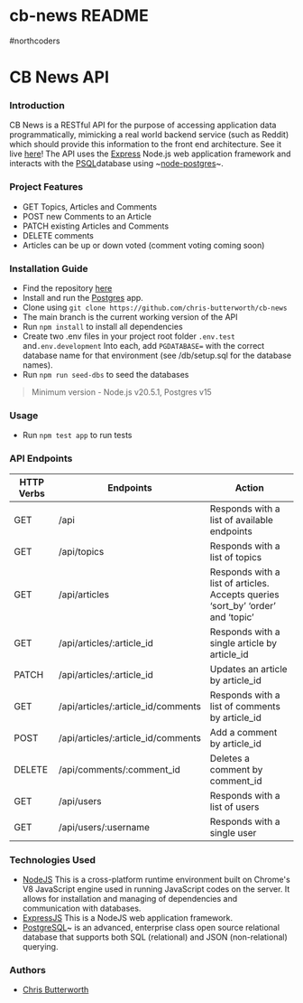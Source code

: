 # cb-news README
#northcoders
# CB News API 
### Introduction
CB News is a RESTful API for the purpose of accessing application data programmatically, mimicking a real world backend service (such as Reddit) which should provide this information to the front end architecture.
See it live [here](https://cb-news.onrender.com/api)!
The API uses the [Express](https://expressjs.com/) Node.js web application framework and interacts with the [PSQL](https://www.postgresql.org/download/)database using ~[node-postgres](https://node-postgres.com/)~.
### Project Features
* GET Topics, Articles and Comments
* POST new Comments to an Article
* PATCH existing Articles and Comments
* DELETE comments
* Articles can be up or down voted (comment voting coming soon)

### Installation Guide
* Find the repository [here](https://github.com/chris-butterworth/cb-news) 
* Install and run the [Postgres](https://www.postgresql.org/download/) app.
* Clone using `git clone https://github.com/chris-butterworth/cb-news`
* The main branch is the current working version of the API
* Run `npm install` to install all dependencies
* Create two .env files in your project root folder `.env.test` and`.env.development` Into each, add `PGDATABASE=` with the correct database name for that environment (see /db/setup.sql for the database names).
* Run `npm run seed-dbs` to seed the databases

> Minimum version - Node.js v20.5.1, Postgres v15

### Usage
* Run `npm test app` to run tests
### API Endpoints
| HTTP Verbs | Endpoints                          | Action                                                       |
|------------|------------------------------------|--------------------------------------------------------------|
| GET        | /api                               | Responds with a list of available endpoints                  |
| GET        | /api/topics                        | Responds with a list of topics                               |
| GET        | /api/articles                      | Responds with a list of articles. Accepts queries ‘sort_by’ ‘order’ and ‘topic’ |
| GET        | /api/articles/:article_id          | Responds with a single article by article_id                 |
| PATCH      | /api/articles/:article_id          | Updates an article by article_id                             |
| GET        | /api/articles/:article_id/comments | Responds with a list of comments by article_id               |
| POST       | /api/articles/:article_id/comments | Add a comment by article_id                                  |
| DELETE     | /api/comments/:comment_id          | Deletes a comment by comment_id                              |
| GET        | /api/users                          | Responds with a list of users             |
| GET        | /api/users/:username              | Responds with a single user               |
### Technologies Used
* [NodeJS](https://nodejs.org/) This is a cross-platform runtime environment built on Chrome's V8 JavaScript engine used in running JavaScript codes on the server. It allows for installation and managing of dependencies and communication with databases.
* [ExpressJS](https://www.expresjs.org/) This is a NodeJS web application framework.
* [PostgreSQL](https://www.postgresql.org/)~ is an advanced, enterprise class open source relational database that supports both SQL (relational) and JSON (non-relational) querying. 
### Authors
* [Chris Butterworth](https://github.com/chris-butterworth)